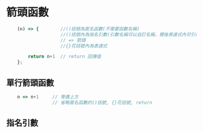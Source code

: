 # 箭頭函數

```js
    (n) => {        //()括號為匿名函數(不需要函數名稱)
                    //()括號內為指名引數(引數名稱可以自訂名稱，爾後表達式內可引用)
                    // => 箭頭
                    //{}花括號內為表達式

        return n+1  // return 回傳值
    };
```


## 單行箭頭函數
```js
    n => n+1     // 等價上方
                 // 省略匿名函數的()括號, {}花括號, return

```



## 指名引數
